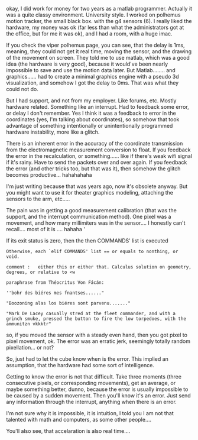
okay, I did work for money for two years as a matlab programmer. Actually it was a quite classy environment. University style. I worked on polhemus motion tracker, the small black box. with the g4 sensors (6). I really liked the hardware, my money was ok (far less than what the administrators got at the office, but for me it was ok), and I had a room, with a huge imac. 

If you check the viper polhemus page, you can see, that the delay is 1ms, meaning, they could not get it real time, moving the sensor, and the drawing of the movement on screen. They told me to use matlab, which was a good idea (the hardware is very good), because it would've been nearly impossible to save and use the motion data later. But Matlab........ and graphics...... had to create a minimal graphics engine with a pseudo 3d visualization, and somehow I got the delay to 0ms. That was what they could not do.

But I had support, and not from my employer. Like forums, etc. Mostly hardware related. Something like an interrupt. Had to feedback some error, or delay I don't remember. Yes I think it was a feedback to error in the coordinates (yes, I'm talking about coordinates), so somehow that took advantage of something intentionally or unintentionally programmed hardware instability, more like a glitch. 

There is an inherent error in the accuracy of the coordinate transmission from the electromagnetic measurement conversion to float. If you feedback the error in the recalculation, or something...... like if there's weak wifi signal if it's rainy. Have to send the packets over and over again. If you feedback the error (and other tricks too, but that was it), then somehow the glitch becomes productive... hahahahaha

I'm just writing because that was years ago, now it's obsolete anyway. But you might want to use it for theater graphics modeling, attaching the sensors to the arm, etc.....

The pain was in getting a good measurement calibration (that was the support, and the interrupt communication method). One pixel was a movement, and how many millimiters was in the sensor.... I honestly can't recall.... most of it is .... hahaha
'<html><head><meta http-equiv="Content-Type" content="text/html; charset=UTF-8"><title></title></head><body><p>If its exit status is zero, then the
    then COMMANDS' list is executed</p>

<pre><code>Otherwise, each `elif COMMANDS' list == or equals to nonthing, or void.

comment :   either this or either that. Calculus solution on geometry, degrees, or relative to &lt;w

paraphrase from Théocritus Von Fácán:

''bohr des biéres mes fnantses......"

"Boozoning alas los biéres sont parvenu......."

"Mark De Lacey casually stred at the fleet commander, and with a grinch smuke, pressed the button to fire the low torpedoes, with the ammunitzn vkkktr"
</code></pre>
</body></html> 


so, if you moved the sensor with a steady even hand, then you got pixel to pixel movement, ok. The error was an erratic jerk, seemingly totally random pixellation... or not?

So, just had to let the cube know when is the error. This implied an assumption, that the hardware had some sort of intelligence. 

Getting to know the error is not that difficult. Take three moments (three consecutive pixels, or corresponding movements), get an average, or maybe something better, dunno, because the error is usually impossible to be caused by a sudden movement. Then you'll know it's an error. Just send any information through the interrupt, anything when there is an error.

I'm not sure why it is impossible, it is intuition, I told you I am not that talented with math and computers, as some other people....

You'll also see, that accelaration is also real time....
